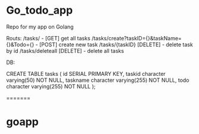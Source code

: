 # Go_todo_app
Repo for my app on Golang

Routs:
/tasks/ - [GET] get all tasks
/tasks/create?taskID={}&taskName={}&Todo={} - [POST] create new task
/tasks/{taskID} [DELETE] - delete task by id
/tasks/deleteall [DELETE] - delete all tasks

DB:

CREATE TABLE tasks (
    id SERIAL PRIMARY KEY,
    taskid character varying(50) NOT NULL,
    taskname character varying(255) NOT NULL,
    todo character varying(255) NOT NULL
);




=======
# goapp
